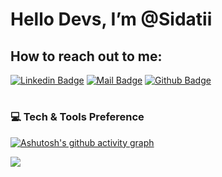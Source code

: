 # Hello Devs, I’m @Sidatii
    
## How to reach out to me:
[![Linkedin Badge](https://img.shields.io/badge/linkedin-%230077B5.svg?&style=for-the-badge&logo=linkedin&logoColor=white)](https://www.linkedin.com/in/sidati-nouhi/)
[![Mail Badge](https://img.shields.io/badge/email-c14438?style=for-the-badge&logo=Gmail&logoColor=white&link=mailto:sidatnouhi@gmail.com)](mailto:sidatnouhi@gmail.com)
[![Github Badge](https://img.shields.io/badge/github-333?style=for-the-badge&logo=github&logoColor=white)](https://github.com/sidatii)    
#

### 💻 Tech & Tools Preference
[![Ashutosh's github activity graph](https://github-readme-activity-graph.vercel.app/graph?username=sidatii&theme=react-dark)](https://github.com/ashutosh00710/github-readme-activity-graph)
    
    
<img align='center' src="https://github-readme-stats.vercel.app/api?username=sidatii&show_icons=true&theme=dark">




